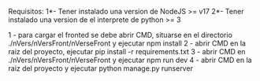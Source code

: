 Requisitos:
1*- Tener instalado una version de NodeJS >= v17
2*- Tener instalado una version de el interprete de python >= 3

1 - para cargar el fronted se debe abrir CMD, situarse en el directorio ./nVers/nVersFront/nVerseFront y ejecutar npm install 
2 - abrir CMD en la raiz del proyecto, ejecutar pip install -r requirements.txt
3 - abrir CMD en ./nVers/nVersFront/nVerseFront y ejecutar npm run dev
4 - abrir CMD en la raiz del proyecto y ejecutar python manage.py runserver


